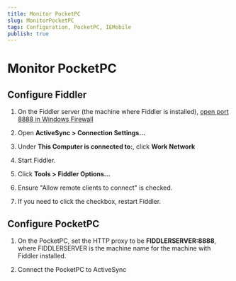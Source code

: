 ```yaml
---
title: Monitor PocketPC
slug: MonitorPocketPC
tags: Configuration, PocketPC, IEMobile
publish: true
---
```


Monitor PocketPC
================

Configure Fiddler
-----------------

1. On the Fiddler server (the machine where Fiddler is installed), [open port 8888 in Windows Firewall][1]

2. Open **ActiveSync > Connection Settings...** 

3. Under **This Computer is connected to:**, click **Work Network**

4. Start Fiddler.

5. Click **Tools > Fiddler Options...**

6. Ensure "Allow remote clients to connect" is checked. 

7. If you need to click the checkbox, restart Fiddler.

Configure PocketPC
------------------

1. On the PocketPC, set the HTTP proxy to be **FIDDLERSERVER:8888**, where FIDDLERSERVER is the machine name for the machine with Fiddler installed.

2. Connect the PocketPC to ActiveSync

[1]: http://windows.microsoft.com/en-us/windows7/open-a-port-in-windows-firewall